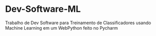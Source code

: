 # Dev-Software-ML
Trabalho de Dev Software para Treinamento de Classificadores usando Machine Learning em um WebPython feito no Pycharm
